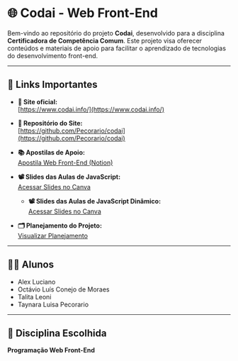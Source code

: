 # 🌐 Codai - Web Front-End

Bem-vindo ao repositório do projeto **Codai**, desenvolvido para a disciplina **Certificadora de Competência Comum**. Este projeto visa oferecer conteúdos e materiais de apoio para facilitar o aprendizado de tecnologias do desenvolvimento front-end.

---

## 🔗 Links Importantes

- **🔸 Site oficial:**  
  [https://www.codai.info/](https://www.codai.info/)

- **📁 Repositório do Site:**  
  [https://github.com/Pecorario/codai](https://github.com/Pecorario/codai)

- **📚 Apostilas de Apoio:**  
  [Apostila Web Front-End (Notion)](https://coconut-snow-88e.notion.site/CODA-Apostila-Web-Frontend-200027be029e8069b9fad8b80a1237d8)

- **📽️ Slides das Aulas de JavaScript:**  
  [Acessar Slides no Canva](https://www.canva.com/design/DAGpBNmKbWU/DWl7F1Puc_T2OScn6fW_Xw/edit?utm_content=DAGpBNmKbWU&utm_campaign=designshare&utm_medium=link2&utm_source=sharebutton)

  - **📽️ Slides das Aulas de JavaScript Dinâmico:**  
  [Acessar Slides no Canva](https://www.canva.com/design/DAGpa1vVVNQ/iIgG17KzoW6WOaX4Wx4QYg/edit?utm_content=DAGpa1vVVNQ&utm_campaign=designshare&utm_medium=link2&utm_source=sharebutton)

- **🗂️ Planejamento do Projeto:**  
  [Visualizar Planejamento](https://github.com/Moraesolc99/Codai-AS64C-Certificadora-De-Competencia-Comum/blob/main/Planejamento%20do%20Projeto/Planejamento.pdf)

---

## 👨‍💻 Alunos

- Alex Luciano  
- Octávio Luís Conejo de Moraes  
- Talita Leoni  
- Taynara Luisa Pecorario

---

## 🧩 Disciplina Escolhida

**Programação Web Front-End**  
